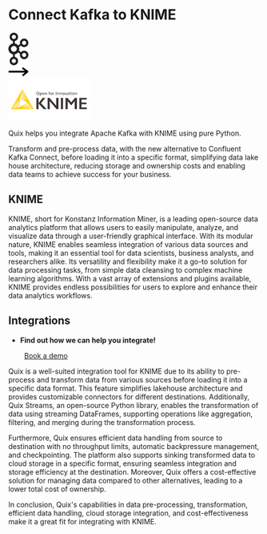 # Connect Kafka to KNIME

<div class="connect-images cards blog-grid-card" markdown>
<div>
<img src="../images/kafka_logo.png" width="40px" />
</div>
<div>
<img src="../images/arrow.svg" width="40px" />
</div>
<div>
<img src="./images/knime_1.jpg" />
</div>
</div>

Quix helps you integrate Apache Kafka with KNIME using pure Python.

Transform and pre-process data, with the new alternative to Confluent Kafka Connect, before loading it into a specific format, simplifying data lake house architecture, reducing storage and ownership costs and enabling data teams to achieve success for your business.

## KNIME

KNIME, short for Konstanz Information Miner, is a leading open-source data analytics platform that allows users to easily manipulate, analyze, and visualize data through a user-friendly graphical interface. With its modular nature, KNIME enables seamless integration of various data sources and tools, making it an essential tool for data scientists, business analysts, and researchers alike. Its versatility and flexibility make it a go-to solution for data processing tasks, from simple data cleansing to complex machine learning algorithms. With a vast array of extensions and plugins available, KNIME provides endless possibilities for users to explore and enhance their data analytics workflows.

## Integrations

<div class="grid cards" markdown>

- __Find out how we can help you integrate!__

    <a class="md-button md-button--primary" href="https://quix.io/book-a-demo" target="_blank" style="margin:.5rem;">Book a demo</a>

</div>


Quix is a well-suited integration tool for KNIME due to its ability to pre-process and transform data from various sources before loading it into a specific data format. This feature simplifies lakehouse architecture and provides customizable connectors for different destinations. Additionally, Quix Streams, an open-source Python library, enables the transformation of data using streaming DataFrames, supporting operations like aggregation, filtering, and merging during the transformation process.

Furthermore, Quix ensures efficient data handling from source to destination with no throughput limits, automatic backpressure management, and checkpointing. The platform also supports sinking transformed data to cloud storage in a specific format, ensuring seamless integration and storage efficiency at the destination. Moreover, Quix offers a cost-effective solution for managing data compared to other alternatives, leading to a lower total cost of ownership.

In conclusion, Quix's capabilities in data pre-processing, transformation, efficient data handling, cloud storage integration, and cost-effectiveness make it a great fit for integrating with KNIME.


